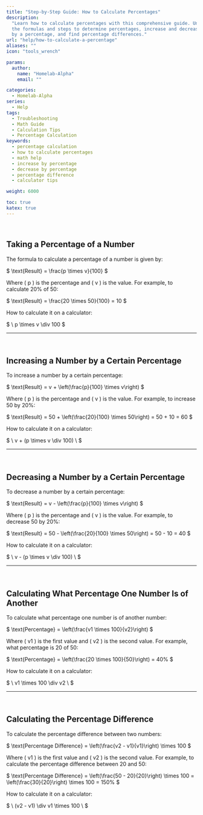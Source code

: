 ```yaml
---
title: "Step-by-Step Guide: How to Calculate Percentages"
description:
  "Learn how to calculate percentages with this comprehensive guide. Understand
  the formulas and steps to determine percentages, increase and decrease values
  by a percentage, and find percentage differences."
url: "help/how-to-calculate-a-percentage"
aliases: ""
icon: "tools_wrench"

params:
  author:
    name: "Homelab-Alpha"
    email: ""

categories:
  - Homelab-Alpha
series:
  - Help
tags:
  - Troubleshooting
  - Math Guide
  - Calculation Tips
  - Percentage Calculation
keywords:
  - percentage calculation
  - how to calculate percentages
  - math help
  - increase by percentage
  - decrease by percentage
  - percentage difference
  - calculator tips

weight: 6000

toc: true
katex: true
---
```


<br />

## Taking a Percentage of a Number

The formula to calculate a percentage of a number is given by:

$
\text{Result} = \frac{p \times v}{100}
$

Where \( p \) is the percentage and \( v \) is the value. For example, to
calculate 20% of 50:

$
\text{Result} = \frac{20 \times 50}{100} = 10
$

How to calculate it on a calculator:

$ \ p \times v \div 100 \$

---

<br />

## Increasing a Number by a Certain Percentage

To increase a number by a certain percentage:

$
\text{Result} = v + \left(\frac{p}{100} \times v\right)
$

Where \( p \) is the percentage and \( v \) is the value. For example, to
increase 50 by 20%:

$
\text{Result} = 50 + \left(\frac{20}{100} \times 50\right) = 50 + 10 = 60
$

How to calculate it on a calculator:

$ \ v + (p \times v \div 100) \ $

---

<br />

## Decreasing a Number by a Certain Percentage

To decrease a number by a certain percentage:

$
\text{Result} = v - \left(\frac{p}{100} \times v\right)
$

Where \( p \) is the percentage and \( v \) is the value. For example, to
decrease 50 by 20%:

$
\text{Result} = 50 - \left(\frac{20}{100} \times 50\right) = 50 - 10 = 40
$

How to calculate it on a calculator:

$ \ v - (p \times v \div 100) \ $

---

<br />

## Calculating What Percentage One Number Is of Another

To calculate what percentage one number is of another number:

$
\text{Percentage} = \left(\frac{v1 \times 100}{v2}\right)
$

Where \( v1 \) is the first value and \( v2 \) is the second value. For example,
what percentage is 20 of 50:

$
\text{Percentage} = \left(\frac{20 \times 100}{50}\right) = 40\%
$

How to calculate it on a calculator:

$ \ v1 \times 100 \div v2 \ $

---

<br />

## Calculating the Percentage Difference

To calculate the percentage difference between two numbers:

$
\text{Percentage Difference} = \left(\frac{v2 - v1}{v1}\right) \times 100
$

Where \( v1 \) is the first value and \( v2 \) is the second value. For example,
to calculate the percentage difference between 20 and 50:

$
\text{Percentage Difference} = \left(\frac{50 - 20}{20}\right) \times 100 =
\left(\frac{30}{20}\right) \times 100 = 150\%
$

How to calculate it on a calculator:

$ \ (v2 - v1) \div v1 \times 100 \ $
